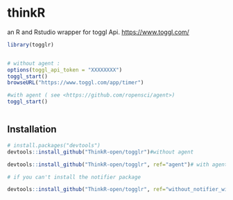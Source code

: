 # thinkR

an R and Rstudio wrapper for toggl Api.
<https://www.toggl.com/>

```R
library(togglr)


# without agent :
options(toggl_api_token = "XXXXXXXX")
toggl_start()
browseURL("https://www.toggl.com/app/timer")

#with agent ( see <https://github.com/ropensci/agent>)
toggl_start()



```




## Installation



```R
# install.packages("devtools")
devtools::install_github("ThinkR-open/togglr")#without agent

devtools::install_github("ThinkR-open/togglr", ref="agent")# with agent

# if you can't install the notifier package

devtools::install_github("ThinkR-open/togglr", ref="without_notifier_with_agent")



```

